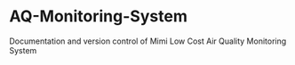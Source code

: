 # AQ-Monitoring-System
Documentation and version control of Mimi Low Cost Air Quality Monitoring System
